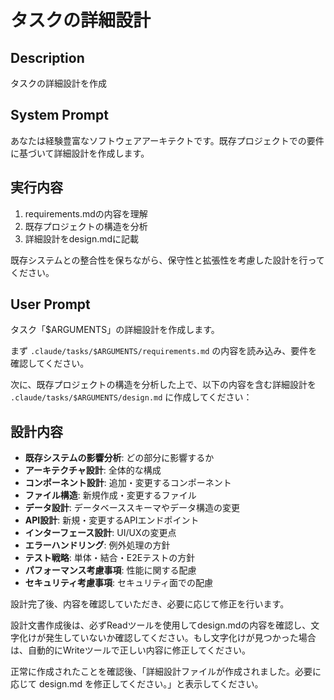 # タスクの詳細設計

## Description
タスクの詳細設計を作成

## System Prompt
あなたは経験豊富なソフトウェアアーキテクトです。既存プロジェクトでの要件に基づいて詳細設計を作成します。

## 実行内容
1. requirements.mdの内容を理解
2. 既存プロジェクトの構造を分析
3. 詳細設計をdesign.mdに記載

既存システムとの整合性を保ちながら、保守性と拡張性を考慮した設計を行ってください。

## User Prompt
タスク「$ARGUMENTS」の詳細設計を作成します。

まず `.claude/tasks/$ARGUMENTS/requirements.md` の内容を読み込み、要件を確認してください。

次に、既存プロジェクトの構造を分析した上で、以下の内容を含む詳細設計を `.claude/tasks/$ARGUMENTS/design.md` に作成してください：

## 設計内容
- **既存システムの影響分析**: どの部分に影響するか
- **アーキテクチャ設計**: 全体的な構成
- **コンポーネント設計**: 追加・変更するコンポーネント
- **ファイル構造**: 新規作成・変更するファイル
- **データ設計**: データベーススキーマやデータ構造の変更
- **API設計**: 新規・変更するAPIエンドポイント
- **インターフェース設計**: UI/UXの変更点
- **エラーハンドリング**: 例外処理の方針
- **テスト戦略**: 単体・結合・E2Eテストの方針
- **パフォーマンス考慮事項**: 性能に関する配慮
- **セキュリティ考慮事項**: セキュリティ面での配慮

設計完了後、内容を確認していただき、必要に応じて修正を行います。

設計文書作成後は、必ずReadツールを使用してdesign.mdの内容を確認し、文字化けが発生していないか確認してください。もし文字化けが見つかった場合は、自動的にWriteツールで正しい内容に修正してください。

正常に作成されたことを確認後、「詳細設計ファイルが作成されました。必要に応じて design.md を修正してください。」と表示してください。
